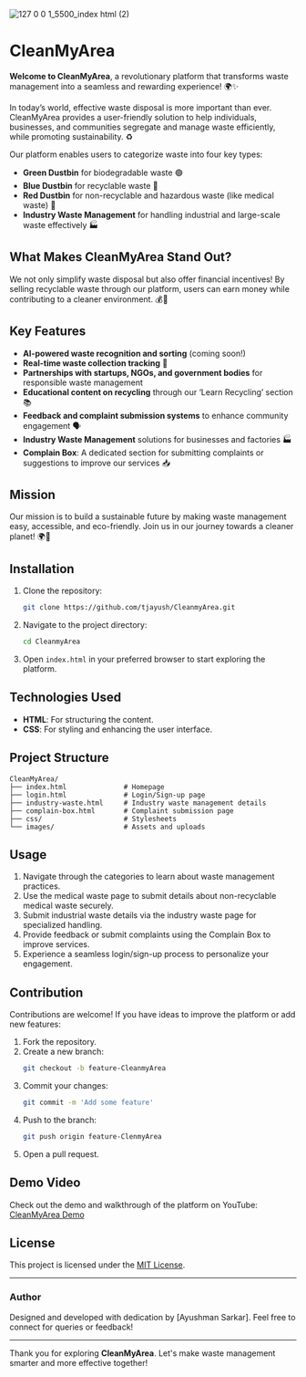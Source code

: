 ![127 0 0 1_5500_index html (2)](https://github.com/user-attachments/assets/237e87a0-5a48-46d7-8e52-f0ff7fcf4b30)
# CleanMyArea

**Welcome to CleanMyArea**, a revolutionary platform that transforms waste management into a seamless and rewarding experience! 🌍✨

In today’s world, effective waste disposal is more important than ever. CleanMyArea provides a user-friendly solution to help individuals, businesses, and communities segregate and manage waste efficiently, while promoting sustainability. ♻️

Our platform enables users to categorize waste into four key types:

- **Green Dustbin** for biodegradable waste 🟢
- **Blue Dustbin** for recyclable waste 🔵
- **Red Dustbin** for non-recyclable and hazardous waste (like medical waste) 🔴
- **Industry Waste Management** for handling industrial and large-scale waste effectively 🏭

## What Makes CleanMyArea Stand Out?

We not only simplify waste disposal but also offer financial incentives! By selling recyclable waste through our platform, users can earn money while contributing to a cleaner environment. 💰🌱

## Key Features

- **AI-powered waste recognition and sorting** (coming soon!)
- **Real-time waste collection tracking** 🚛
- **Partnerships with startups, NGOs, and government bodies** for responsible waste management
- **Educational content on recycling** through our ‘Learn Recycling’ section 📚
- **Feedback and complaint submission systems** to enhance community engagement 🗣️
- **Industry Waste Management** solutions for businesses and factories 🏭
- **Complain Box**: A dedicated section for submitting complaints or suggestions to improve our services 📥

## Mission

Our mission is to build a sustainable future by making waste management easy, accessible, and eco-friendly. Join us in our journey towards a cleaner planet! 🌍💚

## Installation

1. Clone the repository:
   ```bash
   git clone https://github.com/tjayush/CleanmyArea.git
   ```
2. Navigate to the project directory:
   ```bash
   cd CleanmyArea
   ```
3. Open `index.html` in your preferred browser to start exploring the platform.

## Technologies Used

- **HTML**: For structuring the content.
- **CSS**: For styling and enhancing the user interface.

## Project Structure

```plaintext
CleanMyArea/
├── index.html              # Homepage
├── login.html              # Login/Sign-up page
├── industry-waste.html     # Industry waste management details
├── complain-box.html       # Complaint submission page
├── css/                    # Stylesheets
└── images/                 # Assets and uploads
```

## Usage

1. Navigate through the categories to learn about waste management practices.
2. Use the medical waste page to submit details about non-recyclable medical waste securely.
3. Submit industrial waste details via the industry waste page for specialized handling.
4. Provide feedback or submit complaints using the Complain Box to improve services.
5. Experience a seamless login/sign-up process to personalize your engagement.

## Contribution

Contributions are welcome! If you have ideas to improve the platform or add new features:

1. Fork the repository.
2. Create a new branch:
   ```bash
   git checkout -b feature-CleanmyArea
   ```
3. Commit your changes:
   ```bash
   git commit -m 'Add some feature'
   ```
4. Push to the branch:
   ```bash
   git push origin feature-ClenmyArea
   ```
5. Open a pull request.

## Demo Video

Check out the demo and walkthrough of the platform on YouTube: [CleanMyArea Demo]([https://youtube.com/your-youtube-link](https://youtu.be/zLcouSxoXrE?si=Nfo9HI6-RaKlWUIJ))

## License

This project is licensed under the [MIT License](LICENSE).

---

### Author

Designed and developed with dedication by [Ayushman Sarkar]. Feel free to connect for queries or feedback!

---

Thank you for exploring **CleanMyArea**. Let's make waste management smarter and more effective together!

